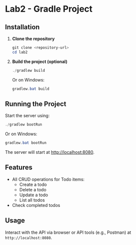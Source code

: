# Lab2 - Gradle Project

## Installation

1. **Clone the repository**
   ```powershell
   git clone <repository-url>
   cd lab2
   ```

2. **Build the project (optional)**
   ```powershell
   ./gradlew build
   ```
   Or on Windows:
   ```powershell
   gradlew.bat build
   ```

## Running the Project

Start the server using:
```powershell
./gradlew bootRun
```
Or on Windows:
```powershell
gradlew.bat bootRun
```

The server will start at [http://localhost:8080](http://localhost:8080).

## Features
- All CRUD operations for Todo items:
  - Create a todo
  - Delete a todo
  - Update a todo
  - List all todos
- Check completed todos

## Usage
Interact with the API via browser or API tools (e.g., Postman) at `http://localhost:8080`.

